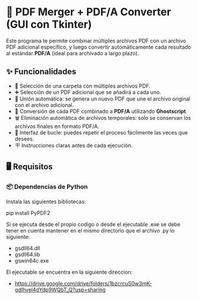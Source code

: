 # 🔄 PDF Merger + PDF/A Converter (GUI con Tkinter)

Este programa te permite combinar múltiples archivos PDF con un archivo PDF adicional específico, y luego convertir automáticamente cada resultado al estándar **PDF/A** (ideal para archivado a largo plazo).

## ✨ Funcionalidades

- 📁 Selección de una carpeta con múltiples archivos PDF.
- ➕ Selección de un PDF adicional que se añadirá a cada uno.
- 🔗 Unión automática: se genera un nuevo PDF que une el archivo original con el archivo adicional.
- 🧾 Conversión de cada PDF combinado a **PDF/A** utilizando **Ghostscript**.
- 🗑️ Eliminación automática de archivos temporales: solo se conservan los archivos finales en formato PDF/A.
- 🔁 Interfaz de bucle: puedes repetir el proceso fácilmente las veces que desees.
- 🪧 Instrucciones claras antes de cada ejecución.

## 🖥️ Requisitos

### 📦 Dependencias de Python

Instala las siguientes bibliotecas:

pip install PyPDF2

Si se ejecuta desde el propio codigo o desde el ejecutable .exe se debe tener en cuenta mantener en el mismo directorio que el archivo .py lo siguiente:

- gsdll64.dll
- gsdll64.lib
- gswin64c.exe

El ejecutable se encuentra en la siguiente direccion:
- https://drive.google.com/drive/folders/1bzcrcuS0w3mK-gdIhvel4dYdp9WQbT_Q?usp=sharing
